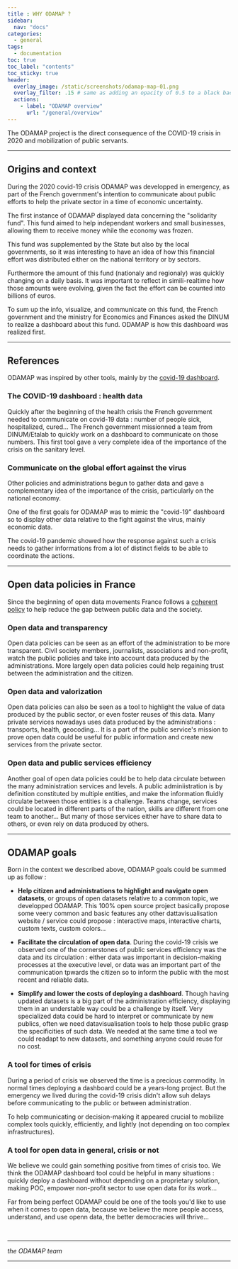```yaml
---
title : WHY ODAMAP ?
sidebar:
  nav: "docs"
categories:
  - general
tags:
  - documentation
toc: true
toc_label: "contents"
toc_sticky: true
header:
  overlay_image: /static/screenshots/odamap-map-01.png
  overlay_filter: .15 # same as adding an opacity of 0.5 to a black background
  actions:
    - label: "ODAMAP overview"
      url: "/general/overview"
---
```


The ODAMAP project is the direct consequence of the COVID-19 crisis in 2020 and mobilization of public servants.

---

## Origins and context 

During the 2020 covid-19 crisis ODAMAP was developped in emergency, as part of the French government's intention to communicate about public efforts to help the private sector in a time of economic uncertainty.

The first instance of ODAMAP displayed data concerning the "solidarity fund". This fund aimed to help independant workers and small businesses, allowing them to receive money while the economy was frozen.

This fund was supplemented by the State but also by the local governments, so it was interesting to have an idea of how this financial effort was distributed either on the national territory or by sectors.

Furthermore the amount of this fund (nationaly and regionaly) was quickly changing on a daily basis. It was important to reflect in simili-realtime how those amounts were evolving, given the fact the effort can be counted into billions of euros.

To sum up the info, visualize, and communicate on this fund, the French government and the ministry for Economics and Finances asked the DINUM to realize a dashboard about this fund. ODAMAP is how this dashboard was realized first.

---------

## References

ODAMAP was inspired by other tools, mainly by the [covid-19 dashboard](https://dashboard.covid19.data.gouv.fr/vue-d-ensemble?location=FRA).

### The COVID-19 dashboard : health data

Quickly after the beginning of the health crisis the French government needed to communicate on covid-19 data : number of people sick, hospitalized, cured... The French government missionned a team from DINUM/Etalab to quickly work on a dashboard to communicate on those numbers. This first tool gave a very complete idea of the importance of the crisis on the sanitary level.

### Communicate on the global effort against the virus

Other policies and administrations begun to gather data and gave a complementary idea of the importance of the crisis, particularly on the national economy.

One of the first goals for ODAMAP was to mimic the "covid-19" dashboard so to display other data relative to the fight against the virus, mainly economic data.

The covid-19 pandemic showed how the response against such a crisis needs to gather informations from a lot of distinct fields to be able to coordinate the actions.

---- 

## Open data policies in France

Since the beginning of open data movements France follows a [coherent policy](https://fr.wikipedia.org/wiki/Etalab) to help reduce the gap between public data and the society.

### Open data and transparency

Open data policies can be seen as an effort of the administration to be more transparent. Civil society members, journalists, associations and non-profit, watch the public policies and take into account data produced by the administrations. More largely open data policies could help regaining trust between the administration and the citizen.

### Open data and valorization

Open data policies can also be seen as a tool to highlight the value of data produced by the public sector, or even foster reuses of this data. Many private services nowadays uses data produced by the administrations : transports, health, geocoding... It is a part of the public service's mission to prove open data could be useful for public information and create new services from the private sector.

### Open data and public services efficiency

Another goal of open data policies could be to help data circulate between the many administration services and levels. A public adminiistration is by definition constituted by multiple entities, and make the information fluidly circulate between those entities is a challenge. Teams change, services could be located in different parts of the nation, skills are different from one team to another... But many of those services either have to share data to others, or even rely on data produced by others.

-------

## ODAMAP goals

Born in the context we described above, ODAMAP goals could be summed up as follow : 

 - **Help citizen and administrations to highlight and navigate open datasets**, or groups of open datasets relative to a common topic, we developped ODAMAP. This 100% open source project basically propose some veery common and basic features any other dattavisualisation website / service could propose : interactive maps, interactive charts, custom texts, custom colors...

- **Facilitate the circulation of open data**. During the covid-19 crisis we observed one of the cornerstones of public services efficiency was the data and its circulation : either data was important in decision-making processes at the executive level, or data was an important part of the communication tpwards the citizen so to inform the public with the most recent and reliable data.

- **Simplify and lower the costs of deploying a dashboard**. Though having updated datasets is a big part of the administration efficiency, displaying them in an understable way could be a challenge by itself. Very specialized data could be hard to interpret or communicate by new publics, often we need datavisualisation tools to help those public grasp the specificities of such data. We needed at the same time a tool we could readapt to new datasets, and something anyone could reuse for no cost.

### A tool for times of crisis

During a period of crisis we observed the time is a precious commodity. In normal times deploying a dashboard could be a years-long project. But the emergency we lived during the covid-19 crisis didn't allow suh delays before communicating to the public or between administration.

To help communicating or decision-making it appeared crucial to mobilize complex tools quickly, efficiently, and lightly (not depending on too complex infrastructures).

### A tool for open data in general, crisis or not

We believe we could gain something positive from times of crisis too. We think the ODAMAP dashboard tool could be helpful in many situations : quickly deploy a dashboard without depending on a proprietary solution, making POC, empower non-profit sector to use open data for its work... 

Far from being perfect ODAMAP could be one of the tools you'd like to use when it comes to open data, because we believe the more people access, understand, and use openn data, the better democracies will thrive...  

<br>

-------
_the ODAMAP team_

---

<br>
<br>
